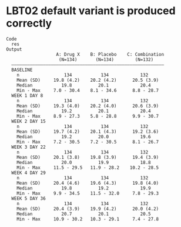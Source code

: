 # LBT02 default variant is produced correctly

    Code
      res
    Output
                       A: Drug X    B: Placebo    C: Combination
                        (N=134)       (N=134)        (N=132)    
      ——————————————————————————————————————————————————————————
      BASELINE                                                  
        n                 134           134            132      
        Mean (SD)     19.8 (4.2)    20.2 (4.2)      20.5 (3.9)  
        Median           19.8          20.1            20.4     
        Min - Max     7.0 - 30.4    8.1 - 34.6      8.8 - 28.7  
      WEEK 1 DAY 8                                              
        n                 134           134            132      
        Mean (SD)     19.3 (4.0)    20.2 (4.0)      20.6 (3.9)  
        Median           19.2          20.1            20.4     
        Min - Max     8.9 - 27.3    5.8 - 28.8      9.9 - 30.7  
      WEEK 2 DAY 15                                             
        n                 134           134            132      
        Mean (SD)     19.7 (4.2)    20.1 (4.3)      19.2 (3.6)  
        Median           19.2          20.0            19.6     
        Min - Max     7.2 - 30.5    7.2 - 30.5      8.1 - 26.7  
      WEEK 3 DAY 22                                             
        n                 134           134            132      
        Mean (SD)     20.1 (3.8)    19.8 (3.9)      19.4 (3.9)  
        Median           20.0          19.9            18.8     
        Min - Max     11.5 - 29.5   11.9 - 28.2    10.2 - 28.5  
      WEEK 4 DAY 29                                             
        n                 134           134            132      
        Mean (SD)     20.4 (4.6)    19.6 (4.3)      19.8 (4.0)  
        Median           19.8          19.2            19.9     
        Min - Max     9.9 - 34.5    11.5 - 32.0     7.8 - 29.3  
      WEEK 5 DAY 36                                             
        n                 134           134            132      
        Mean (SD)     20.4 (3.9)    19.9 (4.2)      20.0 (4.2)  
        Median           20.7          20.1            20.5     
        Min - Max     10.9 - 30.2   10.3 - 29.1     7.4 - 27.8  

